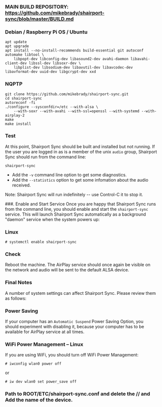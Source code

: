 ### MAIN BUILD REPOSITORY: https://github.com/mikebrady/shairport-sync/blob/master/BUILD.md

### Debian / Raspberry Pi OS / Ubuntu
```
apt update
apt upgrade
apt install --no-install-recommends build-essential git autoconf automake libtool \
    libpopt-dev libconfig-dev libasound2-dev avahi-daemon libavahi-client-dev libssl-dev libsoxr-dev \
    libplist-dev libsodium-dev libavutil-dev libavcodec-dev libavformat-dev uuid-dev libgcrypt-dev xxd
```
### NQPTP
```
git clone https://github.com/mikebrady/shairport-sync.git
cd shairport-sync
autoreconf -fi
./configure --sysconfdir=/etc --with-alsa \
    --with-soxr --with-avahi --with-ssl=openssl --with-systemd --with-airplay-2
make
make install
```
### Test
At this point, Shairport Sync should be built and installed but not running. If the user you are logged in as is a member of the unix `audio` group, Shairport Sync should run from the command line:
```
shairport-sync
```
* Add the `-v` command line option to get some diagnostics. 
* Add the `--statistics` option to get some infomation about the audio received.

Note: Shairport Sync will run indefinitely -- use Control-C it to stop it.

###. Enable and Start Service
Once you are happy that Shairport Sync runs from the command line, you should enable and start the `shairport-sync` service. This will launch Shairport Sync automatically as a background "daemon" service when the system powers up:

### Linux
```
# systemctl enable shairport-sync
```
### Check
Reboot the machine. The AirPlay service should once again be visible on the network and audio will be sent to the default ALSA device.

### Final Notes
A number of system settings can affect Shairport Sync. Please review them as follows:

### Power Saving
If your computer has an `Automatic Suspend` Power Saving Option, you should experiment with disabling it, because your computer has to be available for AirPlay service at all times.
### WiFi Power Management – Linux
If you are using WiFi, you should turn off WiFi Power Management:
```
# iwconfig wlan0 power off
```
or
```
# iw dev wlan0 set power_save off
```

### Path to ROOT/ETC/shairport-sync.conf and delete the // and Add the name of the device.
